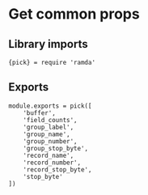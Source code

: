 # Get common props

## Library imports

	{pick} = require 'ramda'


## Exports

	module.exports = pick([
		'buffer',
		'field_counts',
		'group_label',
		'group_name',
		'group_number',
		'group_stop_byte',
		'record_name',
		'record_number',
		'record_stop_byte',
		'stop_byte'
	])
